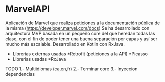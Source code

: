 # MarvelAPI
Aplicación de Marvel que realiza peticiones a la documentación pública de la misma (https://developer.marvel.com/docs)
Se ha desarrollado con arquitectura MVP basada en un pequeño core del que heredan todas las clase, con el fin de poder tener una buena separación por capas y así ser mucho más escalable.
Desarrollado en Kotlin con RxJava.
* Librerias externas usadas
    *Retrofit (peticiones a la API)
    *Picasso
* Librerias usadas
    *RxJava
	
TODO
	1.- Multiidiomas (ca,en,fr)
  2.- Terminar core
  3.- Inyeccion dependencias
  
